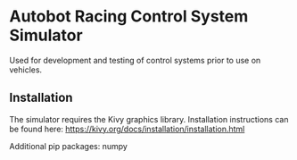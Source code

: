 # Autobot Racing Control System Simulator
Used for development and testing of control systems prior to use on vehicles.

## Installation

The simulator requires the Kivy graphics library. Installation instructions can be found here: 
https://kivy.org/docs/installation/installation.html

Additional pip packages: numpy